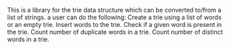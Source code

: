 This is a library for the trie data structure which can be converted to/from a list of strings. a user can do the following:
Create a trie using a list of words or an empty trie.
Insert words to the trie.
Check if a given word is present in the trie.
Count number of duplicate words in a trie.
Count number of distinct words in a trie.

